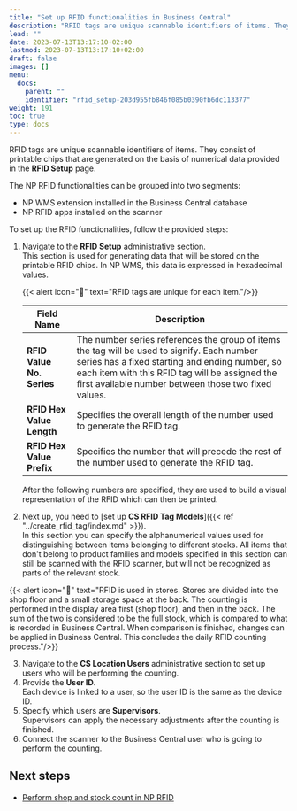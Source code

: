 ```yaml
---
title: "Set up RFID functionalities in Business Central"
description: "RFID tags are unique scannable identifiers of items. They consist of printable chips that are generated on the basis of numerical data provided in the **RFID Setup** page."
lead: ""
date: 2023-07-13T13:17:10+02:00
lastmod: 2023-07-13T13:17:10+02:00
draft: false
images: []
menu:
  docs:
    parent: ""
    identifier: "rfid_setup-203d955fb846f085b0390fb6dc113377"
weight: 191
toc: true
type: docs
---
```


RFID tags are unique scannable identifiers of items. They consist of printable chips that are generated on the basis of numerical data provided in the **RFID Setup** page. 

The NP RFID functionalities can be grouped into two segments:

- NP WMS extension installed in the Business Central database
- NP RFID apps installed on the scanner

To set up the RFID functionalities, follow the provided steps: 

1. Navigate to the **RFID Setup** administrative section.     
   This section is used for generating data that will be stored on the printable RFID chips. In NP WMS, this data is expressed in hexadecimal values.

     {{< alert icon="📝" text="RFID tags are unique for each item."/>}}

    | Field Name      | Description |
    | ----------- | ----------- |
    | **RFID Value No. Series** | The number series references the group of items the tag will be used to signify. Each number series has a fixed starting and ending number, so each item with this RFID tag will be assigned the first available number between those two fixed values.  |
    | **RFID Hex Value Length** | Specifies the overall length of the number used to generate the RFID tag.  |
    | **RFID Hex Value Prefix** | Specifies the number that will precede the rest of the number used to generate the RFID tag.  |

    After the following numbers are specified, they are used to build a visual representation of the RFID which can then be printed. 

2. Next up, you need to [set up **CS RFID Tag Models**]({{< ref "../create_rfid_tag/index.md" >}}).    
   In this section you can specify the alphanumerical values used for distinguishing between items belonging to different stocks. All items that don't belong to product families and models specified in this section can still be scanned with the RFID scanner, but will not be recognized as parts of the relevant stock.

  {{< alert icon="📝" text="RFID is used in stores. Stores are divided into the shop floor and a small storage space at the back. The counting is performed in the display area first (shop floor), and then in the back. The sum of the two is considered to be the full stock, which is compared to what is recorded in Business Central. When comparison is finished, changes can be applied in Business Central. This concludes the daily RFID counting process."/>}}

3. Navigate to the **CS Location Users** administrative section to set up users who will be performing the counting.
4. Provide the **User ID**.    
   Each device is linked to a user, so the user ID is the same as the device ID. 
5. Specify which users are **Supervisors**.    
   Supervisors can apply the necessary adjustments after the counting is finished.
6. Connect the scanner to the Business Central user who is going to perform the counting.

## Next steps

- [Perform shop and stock count in NP RFID](stock_count_rfid.md)
